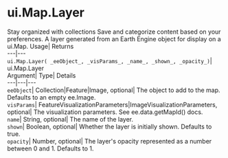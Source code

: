  
#  ui.Map.Layer
Stay organized with collections  Save and categorize content based on your preferences. 
A layer generated from an Earth Engine object for display on a ui.Map. 
Usage| Returns  
---|---  
`ui.Map.Layer( _eeObject_, _visParams_, _name_, _shown_, _opacity_)`| ui.Map.Layer  
Argument| Type| Details  
---|---|---  
`eeObject`| Collection|Feature|Image, optional| The object to add to the map. Defaults to an empty ee.Image.  
`visParams`| FeatureVisualizationParameters|ImageVisualizationParameters, optional| The visualization parameters. See ee.data.getMapId() docs.  
`name`| String, optional| The name of the layer.  
`shown`| Boolean, optional| Whether the layer is initially shown. Defaults to true.  
`opacity`| Number, optional| The layer's opacity represented as a number between 0 and 1. Defaults to 1.  
